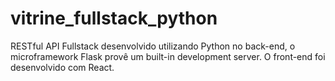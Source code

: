 # vitrine_fullstack_python
 
RESTful API Fullstack desenvolvido utilizando Python no back-end, o microframework Flask provê um built-in development server. O front-end foi desenvolvido com React.